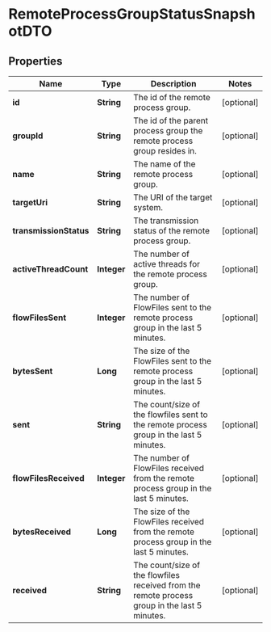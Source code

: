 # RemoteProcessGroupStatusSnapshotDTO

## Properties
Name | Type | Description | Notes
------------ | ------------- | ------------- | -------------
**id** | **String** | The id of the remote process group. |  [optional]
**groupId** | **String** | The id of the parent process group the remote process group resides in. |  [optional]
**name** | **String** | The name of the remote process group. |  [optional]
**targetUri** | **String** | The URI of the target system. |  [optional]
**transmissionStatus** | **String** | The transmission status of the remote process group. |  [optional]
**activeThreadCount** | **Integer** | The number of active threads for the remote process group. |  [optional]
**flowFilesSent** | **Integer** | The number of FlowFiles sent to the remote process group in the last 5 minutes. |  [optional]
**bytesSent** | **Long** | The size of the FlowFiles sent to the remote process group in the last 5 minutes. |  [optional]
**sent** | **String** | The count/size of the flowfiles sent to the remote process group in the last 5 minutes. |  [optional]
**flowFilesReceived** | **Integer** | The number of FlowFiles received from the remote process group in the last 5 minutes. |  [optional]
**bytesReceived** | **Long** | The size of the FlowFiles received from the remote process group in the last 5 minutes. |  [optional]
**received** | **String** | The count/size of the flowfiles received from the remote process group in the last 5 minutes. |  [optional]

